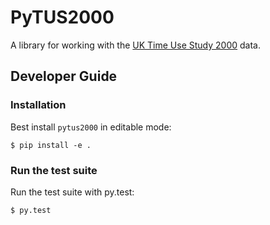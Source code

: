 # PyTUS2000

A library for working with the [UK Time Use Study 2000](https://discover.ukdataservice.ac.uk/catalogue?sn=4504) data.

## Developer Guide

### Installation

Best install `pytus2000` in editable mode:

    $ pip install -e .

### Run the test suite

Run the test suite with py.test:

    $ py.test
